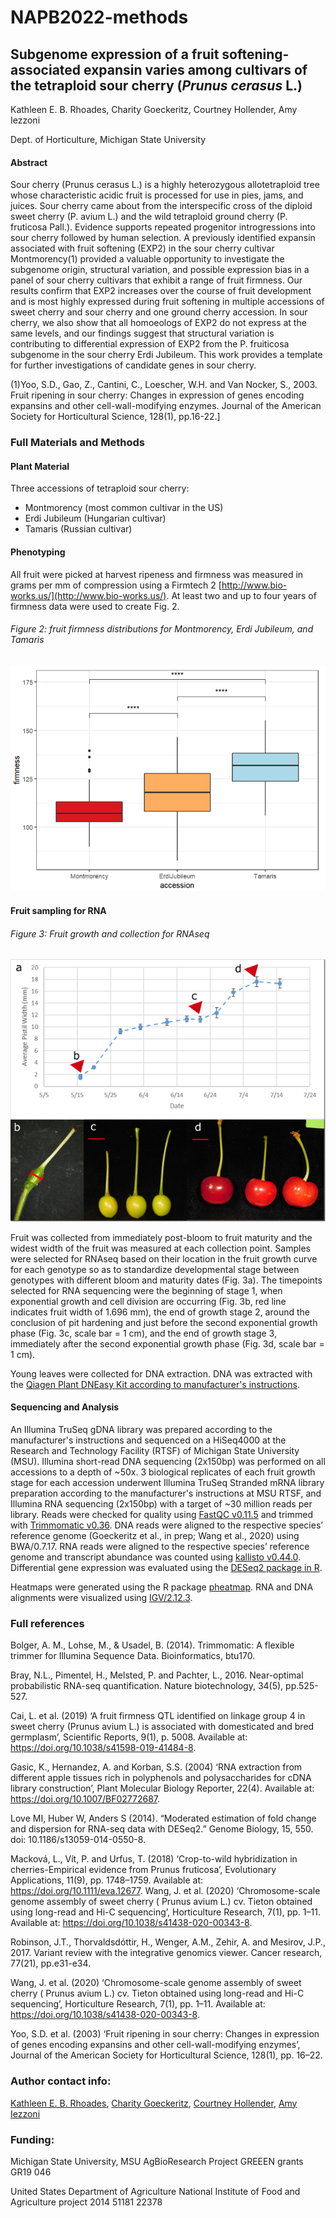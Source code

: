 # NAPB2022-methods
## Subgenome expression of a fruit softening-associated expansin varies among cultivars of the tetraploid sour cherry (*Prunus cerasus* L.)

Kathleen E. B. Rhoades, Charity Goeckeritz, Courtney Hollender, Amy Iezzoni

Dept. of Horticulture, Michigan State University

#### Abstract

Sour cherry (Prunus cerasus L.) is a highly heterozygous allotetraploid tree whose characteristic acidic fruit is processed for use in pies, jams, and juices. Sour cherry came about from the interspecific cross of the diploid sweet cherry (P. avium L.) and the wild tetraploid ground cherry (P. fruticosa Pall.). Evidence supports repeated progenitor introgressions into sour cherry followed by human selection. A previously identified expansin associated with fruit softening (EXP2) in the sour cherry cultivar Montmorency(1) provided a valuable opportunity to investigate the subgenome origin, structural variation, and possible expression bias in a panel of sour cherry cultivars that exhibit a range of fruit firmness. Our results confirm that EXP2 increases over the course of fruit development and is most highly expressed during fruit softening in multiple accessions of sweet cherry and sour cherry and one ground cherry accession. In sour cherry, we also show that all homoeologs of EXP2 do not express at the same levels, and our findings suggest that structural variation is contributing to differential expression of EXP2 from the P. fruiticosa subgenome in the sour cherry Erdi Jubileum. This work provides a template for further investigations of candidate genes in sour cherry.

(1)Yoo, S.D., Gao, Z., Cantini, C., Loescher, W.H. and Van Nocker, S., 2003. Fruit ripening in sour cherry: Changes in expression of genes encoding expansins and other cell-wall-modifying enzymes. Journal of the American Society for Horticultural Science, 128(1), pp.16-22.]

### Full Materials and Methods

#### Plant Material

Three accessions of tetraploid sour cherry:

  * Montmorency (most common cultivar in the US)
  * Erdi Jubileum (Hungarian cultivar)
  * Tamaris (Russian cultivar)
  
#### Phenotyping

All fruit were picked at harvest ripeness and firmness was measured in grams per mm of compression using a Firmtech 2 [http://www.bio-works.us/](http://www.bio-works.us/). At least two and up to four years of firmness data were used to create Fig. 2.  

###### Figure 2: fruit firmness distributions for Montmorency, Erdi Jubileum, and Tamaris

![Figure 2](figure2.png)

#### Fruit sampling for RNA

###### Figure 3: Fruit growth and collection for RNAseq

![Figure 3](figure3.png)

Fruit was collected from immediately post-bloom to fruit maturity and the widest width of the fruit was measured at each collection point. Samples were selected for RNAseq based on their location in the fruit growth curve for each genotype so as to standardize developmental stage between genotypes with different bloom and maturity dates (Fig. 3a). The timepoints selected for RNA sequencing were the beginning of stage 1, when exponential growth and cell division are occurring (Fig. 3b, red line indicates fruit width of 1.696 mm), the end of growth stage 2, around the conclusion of pit hardening and just before the second exponential growth phase (Fig. 3c, scale bar = 1 cm), and the end of growth stage 3, immediately after the second exponential growth phase (Fig. 3d, scale bar = 1 cm). 

Young leaves were collected for DNA extraction. DNA was extracted with the [Qiagen Plant DNEasy Kit according to manufacturer's instructions](https://www.qiagen.com/us/products/discovery-and-translational-research/dna-rna-purification/dna-purification/genomic-dna/dneasy-plant-pro-and-plant-kits/?catno=69104). 

#### Sequencing and Analysis

An Illumina TruSeq gDNA library was prepared according to the manufacturer's instructions and sequenced on a HiSeq4000 at the Research and Technology Facility (RTSF) of Michigan State University (MSU). Illumina short-read DNA sequencing (2x150bp) was performed on all accessions to a depth of ~50x. 3 biological replicates of each fruit growth stage for each accession underwent Illumina TruSeq Stranded mRNA library preparation according to the manufacturer's instructions at MSU RTSF, and Illumina RNA sequencing (2x150bp) with a target of ~30 million reads per library. Reads were checked for quality using [FastQC v0.11.5](https://www.bioinformatics.babraham.ac.uk/projects/fastqc/) and trimmed with [Trimmomatic v0.36](http://www.usadellab.org/cms/?page=trimmomatic). DNA reads were aligned to the respective species’ reference genome (Goeckeritz et al., in prep; Wang et al., 2020) using BWA/0.7.17. RNA reads were aligned to the respective species’ reference genome and transcript abundance was counted using [kallisto v0.44.0](https://pachterlab.github.io/kallisto/about). Differential gene expression was evaluated using the [DESeq2 package in R](https://bioconductor.org/packages/release/bioc/html/DESeq2.html). 

Heatmaps were generated using the R package [pheatmap](https://www.rdocumentation.org/packages/pheatmap/versions/1.0.12/topics/pheatmap). RNA and DNA alignments were visualized using [IGV/2.12.3](https://software.broadinstitute.org/software/igv/). 


### Full references

Bolger, A. M., Lohse, M., & Usadel, B. (2014). Trimmomatic: A flexible trimmer for Illumina Sequence Data. Bioinformatics, btu170.

Bray, N.L., Pimentel, H., Melsted, P. and Pachter, L., 2016. Near-optimal probabilistic RNA-seq quantification. Nature biotechnology, 34(5), pp.525-527.

Cai, L. et al. (2019) ‘A fruit firmness QTL identified on linkage group 4 in sweet cherry (Prunus avium L.) is associated with domesticated and bred germplasm’, Scientific Reports, 9(1), p. 5008. Available at: https://doi.org/10.1038/s41598-019-41484-8.

Gasic, K., Hernandez, A. and Korban, S.S. (2004) ‘RNA extraction from different apple tissues rich in polyphenols and polysaccharides for cDNA library construction’, Plant Molecular Biology Reporter, 22(4). Available at: https://doi.org/10.1007/BF02772687.

Love MI, Huber W, Anders S (2014). “Moderated estimation of fold change and dispersion for RNA-seq data with DESeq2.” Genome Biology, 15, 550. doi: 10.1186/s13059-014-0550-8. 

Macková, L., Vít, P. and Urfus, T. (2018) ‘Crop-to-wild hybridization in cherries-Empirical evidence from Prunus fruticosa’, Evolutionary Applications, 11(9), pp. 1748–1759. Available at: https://doi.org/10.1111/eva.12677.
Wang, J. et al. (2020) ‘Chromosome-scale genome assembly of sweet cherry ( Prunus avium L.) cv. Tieton obtained using long-read and Hi-C sequencing’, Horticulture Research, 7(1), pp. 1–11. Available at: https://doi.org/10.1038/s41438-020-00343-8.

Robinson, J.T., Thorvaldsdóttir, H., Wenger, A.M., Zehir, A. and Mesirov, J.P., 2017. Variant review with the integrative genomics viewer. Cancer research, 77(21), pp.e31-e34.

Wang, J. et al. (2020) ‘Chromosome-scale genome assembly of sweet cherry ( Prunus avium L.) cv. Tieton obtained using long-read and Hi-C sequencing’, Horticulture Research, 7(1), pp. 1–11. Available at: https://doi.org/10.1038/s41438-020-00343-8.

Yoo, S.D. et al. (2003) ‘Fruit ripening in sour cherry: Changes in expression of genes encoding expansins and other cell-wall-modifying enzymes’, Journal of the American Society for Horticultural Science, 128(1), pp. 16–22.

### Author contact info:

[Kathleen E. B. Rhoades](mailto:rhoade24@msu.edu),
[Charity Goeckeritz](mailto:goeckeri@msu.edu),
[Courtney Hollender](mailto:chollend@msu.edu),
[Amy Iezzoni](mailto:iezzoni@msu.edu)

### Funding: 

Michigan State University, MSU AgBioResearch Project GREEEN grants GR19 046

United States Department of Agriculture National Institute of Food and Agriculture project 2014 51181 22378
